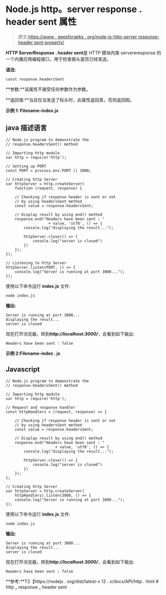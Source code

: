 # Node.js http。server response . header sent 属性

> 原文:[https://www . geesforgeks . org/node-js-http-server response-header sent-property/](https://www.geeksforgeeks.org/node-js-http-serverresponse-headerssent-property/)

**HTTP ServerResponse . header sent**是 HTTP 模块内类 servereresponse 的一个内置应用编程接口，用于检查报头是否已经发送。

**语法:**

```
const response.headersSent
```

**参数:**该属性不接受任何参数作为参数。

**返回值:**当且仅当发送了标头时，此属性返回真，否则返回假。

**示例 1: Filename-index.js**

## java 描述语言

```
// Node.js program to demonstrate the  
// response.headersSent() method

// Importing http module 
var http = require('http');

// Setting up PORT 
const PORT = process.env.PORT || 3000;

// Creating http Server 
var httpServer = http.createServer(
    function (request, response) {

    // Checking if response header is sent or not
    // by using headersSent method
    const value = response.headersSent;

    // Display result by using end() method
    response.end("Headers have been sent : "
                   + value, 'utf8', () => {
        console.log("displaying the result...");

        httpServer.close(() => {
            console.log("server is closed")
        })
    });
});

// Listening to http Server 
httpServer.listen(PORT, () => {
    console.log("Server is running at port 3000...");
});
```

使用以下命令运行 **index.js** 文件:

```
node index.js
```

**输出:**

```
Server is running at port 3000...
displaying the result...
server is closed
```

现在打开浏览器，转到***http://localhost:3000/***，会看到如下输出:

```
Headers have been sent : false
```

**示例 2:Filename-index . js**

## Javascript

```
// Node.js program to demonstrate the  
// response.headersSent() method

// Importing http module 
var http = require('http');

// Request and response handler 
const httpHandlers = (request, response) => {

    // Checking if response header is sent or not
    // by using headersSent method
    const value = response.headersSent;

    // Display result by using end() method
    response.end("Headers have been sent : "
                      + value, 'utf8', () => {
        console.log("displaying the result...");

        httpServer.close(() => {
            console.log("server is closed")
        })
    });
};

// Creating http Server 
var httpServer = http.createServer(
    httpHandlers).listen(3000, () => {
    console.log("Server is running at port 3000...");
});
```

使用以下命令运行 **index.js** 文件:

```
node index.js
```

**输出:**

```
Server is running at port 3000...
displaying the result...
server is closed
```

现在打开浏览器，转到***http://localhost:3000/***，会看到如下输出:

```
Headers have been sent : false
```

**参考:**T2【https://nodejs . org/dist/latest-v 12 . x/docs/API/http . html # http _ response _ header sent